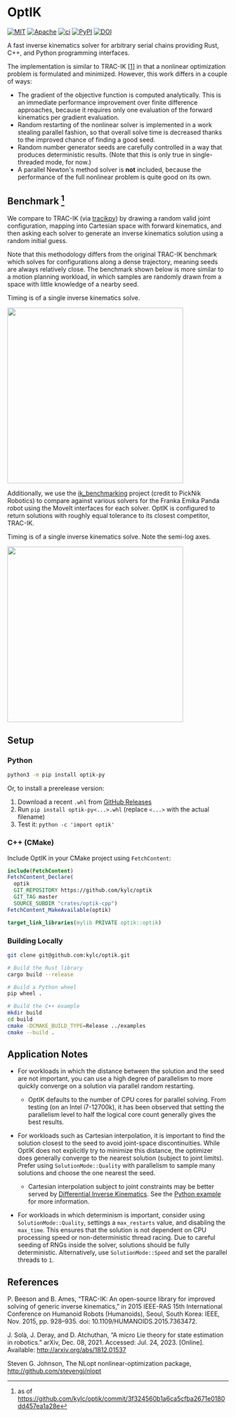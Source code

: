 # OptIK

<p>
    <a href="https://github.com/kylc/optik/blob/master/LICENSE-MIT">    <img alt="MIT"    src="https://img.shields.io/badge/license-MIT-blue.svg"></a>
    <a href="https://github.com/kylc/optik/blob/master/LICENSE-APACHE"> <img alt="Apache" src="https://img.shields.io/badge/license-Apache-blue.svg"></a>
    <a href="https://github.com/kylc/optik/actions/workflows/ci.yaml">  <img alt="ci"     src="https://github.com/kylc/optik/actions/workflows/ci.yaml/badge.svg"></a>
    <a href="https://pypi.org/project/optik-py/">                       <img alt="PyPI"   src="https://img.shields.io/pypi/v/optik-py.svg"></a>
    <a href="https://zenodo.org/badge/latestdoi/696468110">             <img alt="DOI"    src="https://zenodo.org/badge/696468110.svg"></a>
</p>

A fast inverse kinematics solver for arbitrary serial chains providing Rust, C++, and Python programming interfaces.

The implementation is similar to TRAC-IK [[1]] in that a nonlinear optimization problem is formulated and minimized. However, this work differs in a couple of ways:

- The gradient of the objective function is computed analytically. This is an immediate performance improvement over finite difference approaches, because it requires only one evaluation of the forward kinematics per gradient evaluation.
- Random restarting of the nonlinear solver is implemented in a work stealing parallel fashion, so that overall solve time is decreased thanks to the improved chance of finding a good seed.
- Random number generator seeds are carefully controlled in a way that produces deterministic results. (Note that this is only true in single-threaded mode, for now.)
- A parallel Newton's method solver is **not** included, because the performance of the full nonlinear problem is quite good on its own.

[1]: https://traclabs.com/projects/trac-ik/

## Benchmark [^1]

We compare to TRAC-IK (via [tracikpy](https://github.com/mjd3/tracikpy)) by drawing a random valid joint configuration, mapping into Cartesian space with forward kinematics, and then asking each solver to generate an inverse kinematics solution using a random initial guess.

Note that this methodology differs from the original TRAC-IK benchmark which solves for configurations along a dense trajectory, meaning seeds are always relatively close. The benchmark shown below is more similar to a motion planning workload, in which samples are randomly drawn from a space with little knowledge of a nearby seed.

Timing is of a single inverse kinematics solve.

<img height="400" src="https://github.com/kylc/optik/assets/233860/d62b69d8-c2c1-45d8-91aa-24f4c3d98feb">

Additionally, we use the [ik_benchmarking](https://github.com/PickNikRobotics/ik_benchmarking) project (credit to PickNik Robotics) to compare against various solvers for the Franka Emika Panda robot using the MoveIt interfaces for each solver. OptIK is configured to return solutions with roughly equal tolerance to its closest competitor, TRAC-IK.

Timing is of a single inverse kinematics solve. Note the semi-log axes.

<img height="400" src="https://github.com/kylc/optik/assets/233860/2d809bcb-1505-4c6a-bf49-517b351b6ab5">

[^1]: as of https://github.com/kylc/optik/commit/3f324560b1a6ca5cfba2671e0180dd457ea1a28e

## Setup

### Python

``` sh
python3 -m pip install optik-py
```

Or, to install a prerelease version:

1. Download a recent `.whl` from [GitHub Releases](https://github.com/kylc/optik/releases)
2. Run `pip install optik-py<...>.whl` (replace `<...>` with the actual filename)
3. Test it: `python -c 'import optik'`

### C++ (CMake)

Include OptIK in your CMake project using `FetchContent`:

``` cmake
include(FetchContent)
FetchContent_Declare(
  optik
  GIT_REPOSITORY https://github.com/kylc/optik
  GIT_TAG master
  SOURCE_SUBDIR "crates/optik-cpp")
FetchContent_MakeAvailable(optik)

target_link_libraries(mylib PRIVATE optik::optik)
```

### Building Locally

``` sh
git clone git@github.com:kylc/optik.git

# Build the Rust library
cargo build --release

# Build a Python wheel
pip wheel .

# Build the C++ example
mkdir build
cd build
cmake -DCMAKE_BUILD_TYPE=Release ../examples
cmake --build .
```

## Application Notes

- For workloads in which the distance between the solution and the seed are not important, you can use a high degree of parallelism to more quickly converge on a solution via parallel random restarting.
    - OptIK defaults to the number of CPU cores for parallel solving. From testing (on an Intel i7-12700k), it has been observed that setting the parallelism level to half the logical core count generally gives the best results.

- For workloads such as Cartesian interpolation, it is important to find the solution closest to the seed to avoid joint-space discontinuities. While OptIK does not explicitly try to minimize this distance, the optimizer does generally converge to the nearest solution (subject to joint limits). Prefer using `SolutionMode::Quality` with parallelism to sample many solutions and choose the one nearest the seed.
    - Cartesian interpolation subject to joint constraints may be better served by [Differential Inverse Kinematics](https://manipulation.csail.mit.edu/pick.html#diff_ik_w_constraints). See the [Python example](examples/diff_ik.py) for more information.

- For workloads in which determinism is important, consider using `SolutionMode::Quality`, settings a `max_restarts` value, and disabling the `max_time`. This ensures that the solution is not dependent on CPU processing speed or non-deterministic thread racing. Due to careful seeding of RNGs inside the solver, solutions should be fully deterministic. Alternatively, use `SolutionMode::Speed` and set the parallel threads to `1`.

## References

P. Beeson and B. Ames, “TRAC-IK: An open-source library for improved solving of generic inverse kinematics,” in 2015 IEEE-RAS 15th International Conference on Humanoid Robots (Humanoids), Seoul, South Korea: IEEE, Nov. 2015, pp. 928–935. doi: 10.1109/HUMANOIDS.2015.7363472.

J. Solà, J. Deray, and D. Atchuthan, “A micro Lie theory for state estimation in robotics.” arXiv, Dec. 08, 2021. Accessed: Jul. 24, 2023. [Online]. Available: http://arxiv.org/abs/1812.01537

Steven G. Johnson, The NLopt nonlinear-optimization package, http://github.com/stevengj/nlopt
